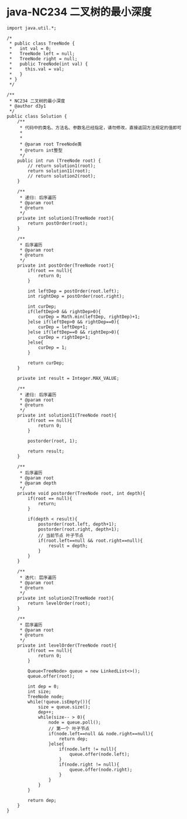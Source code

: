 # java-NC234 二叉树的最小深度


    import java.util.*;
    
    /*
     * public class TreeNode {
     *   int val = 0;
     *   TreeNode left = null;
     *   TreeNode right = null;
     *   public TreeNode(int val) {
     *     this.val = val;
     *   }
     * }
     */
    
    /**
     * NC234 二叉树的最小深度
     * @author d3y1
     */
    public class Solution {
        /**
         * 代码中的类名、方法名、参数名已经指定，请勿修改，直接返回方法规定的值即可
         *
         *
         * @param root TreeNode类 
         * @return int整型
         */
        public int run (TreeNode root) {
            // return solution1(root);
            return solution11(root);
            // return solution2(root);
        }
    
        /**
         * 递归: 后序遍历
         * @param root
         * @return
         */
        private int solution1(TreeNode root){
            return postOrder(root);
        }
    
        /**
         * 后序遍历
         * @param root
         * @return
         */
        private int postOrder(TreeNode root){
            if(root == null){
                return 0;
            }
    
            int leftDep = postOrder(root.left);
            int rightDep = postOrder(root.right);
    
            int curDep;
            if(leftDep>0 && rightDep>0){
                curDep = Math.min(leftDep, rightDep)+1;
            }else if(leftDep>0 && rightDep==0){
                curDep = leftDep+1;
            }else if(leftDep==0 && rightDep>0){
                curDep = rightDep+1;
            }else{
                curDep = 1;
            }
    
            return curDep;
        }
    
        private int result = Integer.MAX_VALUE;
    
        /**
         * 递归: 后序遍历
         * @param root
         * @return
         */
        private int solution11(TreeNode root){
            if(root == null){
                return 0;
            }
    
            postorder(root, 1);
    
            return result;
        }
    
        /**
         * 后序遍历
         * @param root
         * @param depth
         */
        private void postorder(TreeNode root, int depth){
            if(root == null){
                return;
            }
    
            if(depth < result){
                postorder(root.left, depth+1);
                postorder(root.right, depth+1);
                // 当前节点 叶子节点
                if(root.left==null && root.right==null){
                    result = depth;
                }
            }
        }
    
        /**
         * 迭代: 层序遍历
         * @param root
         * @return
         */
        private int solution2(TreeNode root){
            return levelOrder(root);
        }
    
        /**
         * 层序遍历
         * @param root
         * @return
         */
        private int levelOrder(TreeNode root){
            if(root == null){
                return 0;
            }
    
            Queue<TreeNode> queue = new LinkedList<>();
            queue.offer(root);
    
            int dep = 0;
            int size;
            TreeNode node;
            while(!queue.isEmpty()){
                size = queue.size();
                dep++;
                while(size-- > 0){
                    node = queue.poll();
                    // 第一个 叶子节点
                    if(node.left==null && node.right==null){
                        return dep;
                    }else{
                        if(node.left != null){
                            queue.offer(node.left);
                        }
                        if(node.right != null){
                            queue.offer(node.right);
                        }
                    }
                }
            }
    
            return dep;
        }
    }

  

